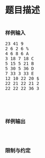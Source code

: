 # 题目描述


<p>
<img src="/upload/image/20171009/20171009190528_61902.png" alt=""/> 
</p>
<h3>
样例输入
</h3>
<pre class="prettyprint lang-cpp">23 41 9
2 6 2 6 %
4 6 8 6 A
3 18 7 18 C
5 15 5 21 B
5 30 5 36 D
7 33 3 33 E
12 10 22 20 $
22 21 22 21 2
22 22 22 36 3</pre>
<p>
<br/>
</p>
<p>
<br/>
</p>
<h3>
样例输出<br/>
</h3>
<p>
<br/>
</p>
<p>
<img src="/upload/image/20171009/20171009191956_29121.jpg" alt=""/> 
</p>
<h3>
限制与约定
</h3>
<p>
<img src="/upload/image/20171009/20171009192101_69214.jpg" alt=""/> 
</p>
